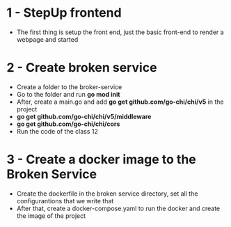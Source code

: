 # 1 - StepUp frontend

- The first thing is setup the front end, just the basic front-end to render a webpage
  and started

# 2 - Create broken service

- Create a folder to the broker-service
- Go to the folder and run **go mod init**
- After, create a main.go and add **go get github.com/go-chi/chi/v5** in the project
- **go get github.com/go-chi/chi/v5/middleware**
- **go get github.com/go-chi/chi/cors**
- Run the code of the class 12

# 3 - Create a docker image to the Broken Service

- Create the dockerfile in the broken service directory, set all the configurantions that we write that
- After that, create a docker-compose.yaml to run the docker and create the image of the project
